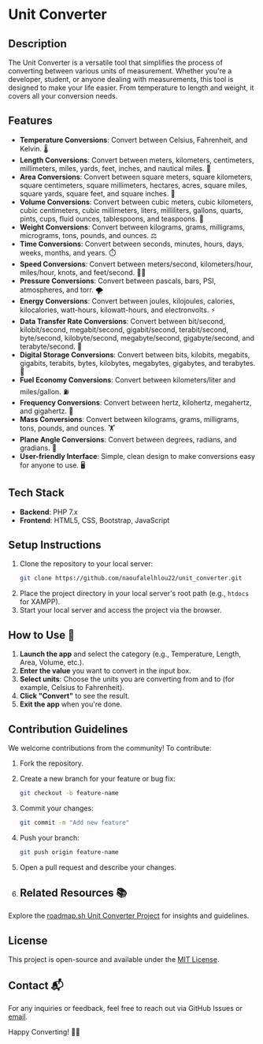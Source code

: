 # Unit Converter

## Description

The Unit Converter is a versatile tool that simplifies the process of converting between various units of measurement. Whether you're a developer, student, or anyone dealing with measurements, this tool is designed to make your life easier. From temperature to length and weight, it covers all your conversion needs.

## Features

- **Temperature Conversions**: Convert between Celsius, Fahrenheit, and Kelvin. 🌡️
- **Length Conversions**: Convert between meters, kilometers, centimeters, millimeters, miles, yards, feet, inches, and nautical miles. 📏
- **Area Conversions**: Convert between square meters, square kilometers, square centimeters, square millimeters, hectares, acres, square miles, square yards, square feet, and square inches. 📐
- **Volume Conversions**: Convert between cubic meters, cubic kilometers, cubic centimeters, cubic millimeters, liters, milliliters, gallons, quarts, pints, cups, fluid ounces, tablespoons, and teaspoons. 🧪
- **Weight Conversions**: Convert between kilograms, grams, milligrams, micrograms, tons, pounds, and ounces. ⚖️
- **Time Conversions**: Convert between seconds, minutes, hours, days, weeks, months, and years. ⏱️
- **Speed Conversions**: Convert between meters/second, kilometers/hour, miles/hour, knots, and feet/second. 🏃‍♂️
- **Pressure Conversions**: Convert between pascals, bars, PSI, atmospheres, and torr. 🌪️
- **Energy Conversions**: Convert between joules, kilojoules, calories, kilocalories, watt-hours, kilowatt-hours, and electronvolts. ⚡
- **Data Transfer Rate Conversions**: Convert between bit/second, kilobit/second, megabit/second, gigabit/second, terabit/second, byte/second, kilobyte/second, megabyte/second, gigabyte/second, and terabyte/second. 📶
- **Digital Storage Conversions**: Convert between bits, kilobits, megabits, gigabits, terabits, bytes, kilobytes, megabytes, gigabytes, and terabytes. 💾
- **Fuel Economy Conversions**: Convert between kilometers/liter and miles/gallon. ⛽
- **Frequency Conversions**: Convert between hertz, kilohertz, megahertz, and gigahertz. 📡
- **Mass Conversions**: Convert between kilograms, grams, milligrams, tons, pounds, and ounces. 🏋️
- **Plane Angle Conversions**: Convert between degrees, radians, and gradians. 📐
- **User-friendly Interface**: Simple, clean design to make conversions easy for anyone to use. 🖥️

## Tech Stack

- **Backend**: PHP 7.x 
- **Frontend**: HTML5, CSS, Bootstrap, JavaScript

## Setup Instructions

1. Clone the repository to your local server:
   ```bash
   git clone https://github.com/naoufalelhlou22/unit_converter.git
   ```
2. Place the project directory in your local server's root path (e.g., `htdocs` for XAMPP).
3. Start your local server and access the project via the browser.

## How to Use 📝

1. **Launch the app** and select the category (e.g., Temperature, Length, Area, Volume, etc.).
2. **Enter the value** you want to convert in the input box.
3. **Select units**: Choose the units you are converting from and to (for example, Celsius to Fahrenheit).
4. **Click "Convert"** to see the result.
5. **Exit the app** when you're done.

## Contribution Guidelines

We welcome contributions from the community! To contribute:

1. Fork the repository.
2. Create a new branch for your feature or bug fix:
   ```bash
   git checkout -b feature-name
   ```
3. Commit your changes:
   ```bash
   git commit -m "Add new feature"
   ```
4. Push your branch:
   ```bash
   git push origin feature-name
   ```
5. Open a pull request and describe your changes.

6. ## Related Resources 📚

Explore the [roadmap.sh Unit Converter Project](https://roadmap.sh/projects/unit-converter) for insights and guidelines.

## License

This project is open-source and available under the [MIT License](LICENSE).

## Contact 📬

For any inquiries or feedback, feel free to reach out via GitHub Issues or [email](mailto:naoufal.elhlou@etu.ua.ac.ma).

Happy Converting! 🔄✨
